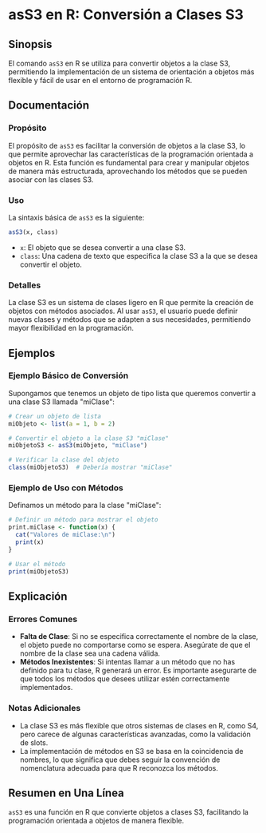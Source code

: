 <!--
Meta Description: # asS3 en R: Conversión a Clases S3 ## Sinopsis El comando `asS3` en R se utiliza para convertir objetos a la clase S3, permitiendo la implementación ...
Meta Keywords: que, clase, ass3, objetos, métodos
-->

# asS3 en R: Conversión a Clases S3

## Sinopsis
El comando `asS3` en R se utiliza para convertir objetos a la clase S3, permitiendo la implementación de un sistema de orientación a objetos más flexible y fácil de usar en el entorno de programación R.

## Documentación
### Propósito
El propósito de `asS3` es facilitar la conversión de objetos a la clase S3, lo que permite aprovechar las características de la programación orientada a objetos en R. Esta función es fundamental para crear y manipular objetos de manera más estructurada, aprovechando los métodos que se pueden asociar con las clases S3.

### Uso
La sintaxis básica de `asS3` es la siguiente:

```R
asS3(x, class)
```

- `x`: El objeto que se desea convertir a una clase S3.
- `class`: Una cadena de texto que especifica la clase S3 a la que se desea convertir el objeto.

### Detalles
La clase S3 es un sistema de clases ligero en R que permite la creación de objetos con métodos asociados. Al usar `asS3`, el usuario puede definir nuevas clases y métodos que se adapten a sus necesidades, permitiendo mayor flexibilidad en la programación.

## Ejemplos
### Ejemplo Básico de Conversión
Supongamos que tenemos un objeto de tipo lista que queremos convertir a una clase S3 llamada "miClase":

```R
# Crear un objeto de lista
miObjeto <- list(a = 1, b = 2)

# Convertir el objeto a la clase S3 "miClase"
miObjetoS3 <- asS3(miObjeto, "miClase")

# Verificar la clase del objeto
class(miObjetoS3)  # Debería mostrar "miClase"
```

### Ejemplo de Uso con Métodos
Definamos un método para la clase "miClase":

```R
# Definir un método para mostrar el objeto
print.miClase <- function(x) {
  cat("Valores de miClase:\n")
  print(x)
}

# Usar el método
print(miObjetoS3)
```

## Explicación
### Errores Comunes
- **Falta de Clase**: Si no se especifica correctamente el nombre de la clase, el objeto puede no comportarse como se espera. Asegúrate de que el nombre de la clase sea una cadena válida.
- **Métodos Inexistentes**: Si intentas llamar a un método que no has definido para tu clase, R generará un error. Es importante asegurarte de que todos los métodos que desees utilizar estén correctamente implementados.

### Notas Adicionales
- La clase S3 es más flexible que otros sistemas de clases en R, como S4, pero carece de algunas características avanzadas, como la validación de slots.
- La implementación de métodos en S3 se basa en la coincidencia de nombres, lo que significa que debes seguir la convención de nomenclatura adecuada para que R reconozca los métodos.

## Resumen en Una Línea
`asS3` es una función en R que convierte objetos a clases S3, facilitando la programación orientada a objetos de manera flexible.